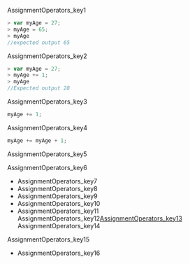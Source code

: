 AssignmentOperators_key1
```javascript
> var myAge = 27;
> myAge = 65;
> myAge
//expected output 65
```
AssignmentOperators_key2


```javascript
> var myAge = 27;
> myAge += 1;
> myAge
//Expected output 28
```
AssignmentOperators_key3


```javascript
myAge += 1;
```

AssignmentOperators_key4
```javascript
myAge += myAge + 1;
```
AssignmentOperators_key5


AssignmentOperators_key6


* AssignmentOperators_key7
* AssignmentOperators_key8
* AssignmentOperators_key9
* AssignmentOperators_key10
* AssignmentOperators_key11
AssignmentOperators_key12[AssignmentOperators_key13](https://developer.mozilla.org/en-US/docs/Web/JavaScript/Reference/Operators/Assignment_Operators)
AssignmentOperators_key14

AssignmentOperators_key15
- AssignmentOperators_key16
